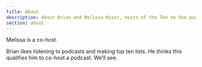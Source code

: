```yaml
---
title: About
description: About Brian and Melissa Koser, hosts of the Ten to One podcast
section: about
---
```


Melissa is a co-host.

Brian likes listening to podcasts and making top ten lists. He thinks this qualifies him to co-host a podcast. We’ll see.